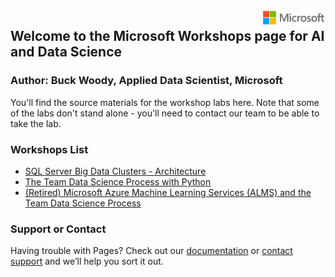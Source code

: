 <img style="float: right;" src="./graphics/solutions-microsoft-logo-small.png">

## Welcome to the Microsoft Workshops page for AI and Data Science

### Author: Buck Woody, Applied Data Scientist, Microsoft

You'll find the source materials for the workshop labs here. Note that some of the labs don't stand alone - you'll need to contact our team to be able to take the lab. 

### Workshops List

  - [SQL Server Big Data Clusters - Architecture](https://github.com/BuckWoody/workshops/tree/master/SQL-SQL2019-BDC)
  - [The Team Data Science Process with Python](https://github.com/BuckWoody/workshops/tree/master/TDSPPython)
  - [(Retired) Microsoft Azure Machine Learning Services (ALMS) and the Team Data Science Process](https://buckwoody.github.io/workshops/DataScienceAndTDSP/)

### Support or Contact

Having trouble with Pages? Check out our [documentation](https://help.github.com/categories/github-pages-basics/) or [contact support](https://github.com/contact) and we’ll help you sort it out.
